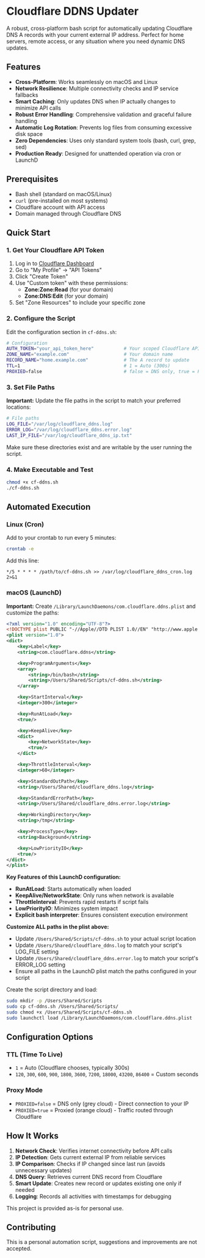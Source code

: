 # Cloudflare DDNS Updater

A robust, cross-platform bash script for automatically updating Cloudflare DNS A records with your current external IP address. Perfect for home servers, remote access, or any situation where you need dynamic DNS updates.

## Features

- **Cross-Platform**: Works seamlessly on macOS and Linux
- **Network Resilience**: Multiple connectivity checks and IP service fallbacks
- **Smart Caching**: Only updates DNS when IP actually changes to minimize API calls
- **Robust Error Handling**: Comprehensive validation and graceful failure handling
- **Automatic Log Rotation**: Prevents log files from consuming excessive disk space
- **Zero Dependencies**: Uses only standard system tools (bash, curl, grep, sed)
- **Production Ready**: Designed for unattended operation via cron or LaunchD

## Prerequisites

- Bash shell (standard on macOS/Linux)
- `curl` (pre-installed on most systems)
- Cloudflare account with API access
- Domain managed through Cloudflare DNS

## Quick Start

### 1. Get Your Cloudflare API Token

1. Log in to [Cloudflare Dashboard](https://dash.cloudflare.com/)
2. Go to "My Profile" → "API Tokens"
3. Click "Create Token"
4. Use "Custom token" with these permissions:
   - **Zone:Zone:Read** (for your domain)
   - **Zone:DNS:Edit** (for your domain)
5. Set "Zone Resources" to include your specific zone

### 2. Configure the Script

Edit the configuration section in `cf-ddns.sh`:

```bash
# Configuration
AUTH_TOKEN="your_api_token_here"           # Your scoped Cloudflare API token
ZONE_NAME="example.com"                    # Your domain name
RECORD_NAME="home.example.com"             # The A record to update
TTL=1                                      # 1 = Auto (300s)
PROXIED=false                              # false = DNS only, true = Proxied
```

### 3. Set File Paths

**Important:** Update the file paths in the script to match your preferred locations:

```bash
# File paths
LOG_FILE="/var/log/cloudflare_ddns.log"
ERROR_LOG="/var/log/cloudflare_ddns.error.log"
LAST_IP_FILE="/var/log/cloudflare_ddns_ip.txt"
```

Make sure these directories exist and are writable by the user running the script.

### 4. Make Executable and Test

```bash
chmod +x cf-ddns.sh
./cf-ddns.sh
```

## Automated Execution

### Linux (Cron)

Add to your crontab to run every 5 minutes:

```bash
crontab -e
```

Add this line:
```
*/5 * * * * /path/to/cf-ddns.sh >> /var/log/cloudflare_ddns_cron.log 2>&1
```

### macOS (LaunchD)

**Important:** Create `/Library/LaunchDaemons/com.cloudflare.ddns.plist` and customize the paths:

```xml
<?xml version="1.0" encoding="UTF-8"?>
<!DOCTYPE plist PUBLIC "-//Apple//DTD PLIST 1.0//EN" "http://www.apple.com/DTDs/PropertyList-1.0.dtd">
<plist version="1.0">
<dict>
    <key>Label</key>
    <string>com.cloudflare.ddns</string>

    <key>ProgramArguments</key>
    <array>
        <string>/bin/bash</string>
        <string>/Users/Shared/Scripts/cf-ddns.sh</string>
    </array>

    <key>StartInterval</key>
    <integer>300</integer>

    <key>RunAtLoad</key>
    <true/>

    <key>KeepAlive</key>
    <dict>
        <key>NetworkState</key>
        <true/>
    </dict>

    <key>ThrottleInterval</key>
    <integer>60</integer>

    <key>StandardOutPath</key>
    <string>/Users/Shared/cloudflare_ddns.log</string>

    <key>StandardErrorPath</key>
    <string>/Users/Shared/cloudflare_ddns.error.log</string>

    <key>WorkingDirectory</key>
    <string>/tmp</string>

    <key>ProcessType</key>
    <string>Background</string>

    <key>LowPriorityIO</key>
    <true/>
</dict>
</plist>
```

**Key Features of this LaunchD configuration:**
- **RunAtLoad**: Starts automatically when loaded
- **KeepAlive/NetworkState**: Only runs when network is available
- **ThrottleInterval**: Prevents rapid restarts if script fails
- **LowPriorityIO**: Minimizes system impact
- **Explicit bash interpreter**: Ensures consistent execution environment

**Customize ALL paths in the plist above:**
- Update `/Users/Shared/Scripts/cf-ddns.sh` to your actual script location
- Update `/Users/Shared/cloudflare_ddns.log` to match your script's LOG_FILE setting
- Update `/Users/Shared/cloudflare_ddns.error.log` to match your script's ERROR_LOG setting
- Ensure all paths in the LaunchD plist match the paths configured in your script

Create the script directory and load:
```bash
sudo mkdir -p /Users/Shared/Scripts
sudo cp cf-ddns.sh /Users/Shared/Scripts/
sudo chmod +x /Users/Shared/Scripts/cf-ddns.sh
sudo launchctl load /Library/LaunchDaemons/com.cloudflare.ddns.plist
```

## Configuration Options

### TTL (Time To Live)
- `1` = Auto (Cloudflare chooses, typically 300s)
- `120`, `300`, `600`, `900`, `1800`, `3600`, `7200`, `18000`, `43200`, `86400` = Custom seconds

### Proxy Mode
- `PROXIED=false` = DNS only (grey cloud) - Direct connection to your IP
- `PROXIED=true` = Proxied (orange cloud) - Traffic routed through Cloudflare

## How It Works

1. **Network Check**: Verifies internet connectivity before API calls
2. **IP Detection**: Gets current external IP from reliable services
3. **IP Comparison**: Checks if IP changed since last run (avoids unnecessary updates)
4. **DNS Query**: Retrieves current DNS record from Cloudflare
5. **Smart Update**: Creates new record or updates existing one only if needed
6. **Logging**: Records all activities with timestamps for debugging

This project is provided as-is for personal use.

## Contributing

This is a personal automation script, suggestions and improvements are not accepted.
